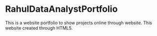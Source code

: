 # RahulDataAnalystPortfolio


This is a website portfolio to show projects online through website.
This website created through HTML5.
